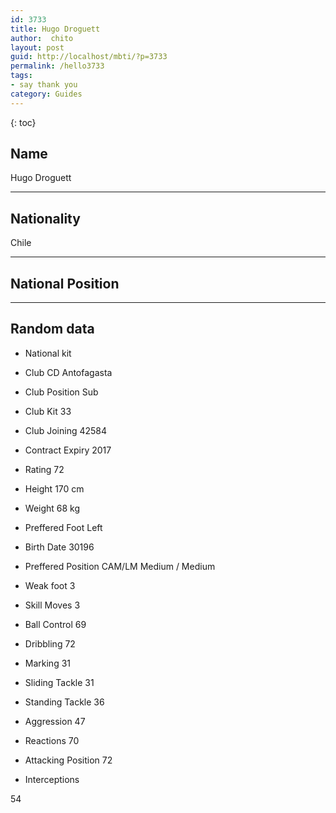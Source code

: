 ```yaml
---
id: 3733
title: Hugo Droguett
author:  chito 
layout: post
guid: http://localhost/mbti/?p=3733
permalink: /hello3733
tags:
- say thank you
category: Guides
---
```



{: toc}


## Name  
Hugo Droguett 

* * *

## Nationality  
Chile 

* * *

## National Position 

* * *

## Random data 

  * National kit 
  * Club 
CD Antofagasta 

  * Club Position 
Sub 

  * Club Kit 
33 

  * Club Joining 
42584 

  * Contract Expiry 
2017 

  * Rating 
72 

  * Height 
170 cm 

  * Weight 
68 kg 

  * Preffered Foot 
Left 

  * Birth Date 
30196 

  * Preffered Position 
CAM/LM Medium / Medium 

  * Weak foot 
3 

  * Skill Moves 
3 

  * Ball Control 
69 

  * Dribbling 
72 

  * Marking 
31 

  * Sliding Tackle 
31 

  * Standing Tackle 
36 

  * Aggression 
47 

  * Reactions 
70 

  * Attacking Position 
72 

  * Interceptions 

54</ul>